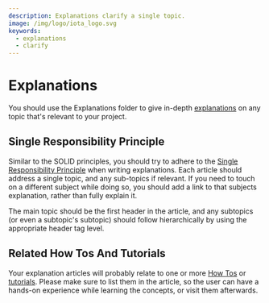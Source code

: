 ```yaml
---
description: Explanations clarify a single topic.
image: /img/logo/iota_logo.svg
keywords:
  - explanations
  - clarify
---
```


# Explanations

You should use the Explanations folder to give in-depth [explanations](https://diataxis.fr/explanation/) on any topic that's relevant to your project.

## Single Responsibility Principle

Similar to the SOLID principles, you should try to adhere to the [Single Responsibility Principle](https://en.wikipedia.org/wiki/Single-responsibility_principle) when writing
explanations. Each article should address a single topic, and any sub-topics if relevant. If you need to touch on a different subject while doing so, you should add a link to that subjects explanation, rather than fully explain it.

The main topic should be the first header in the article, and any subtopics (or even a subtopic's subtopic) should follow hierarchically by using the appropriate header tag level.

## Related How Tos And Tutorials

Your explanation articles will probably relate to one or more [How Tos](how_tos.md) or [tutorials](tutorials.md). Please make sure to list them in the article, so the user can have a hands-on experience while learning the concepts, or visit them afterwards.
